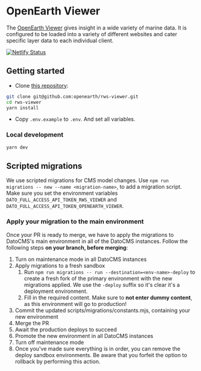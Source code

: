# OpenEarth Viewer

The [OpenEarth Viewer](https://rws-viewer.netlify.app/) gives insight in a wide variety of marine data. It is configured to be loaded into a variety of different websites and cater specific layer data to each individual client.

[![Netlify Status](https://api.netlify.com/api/v1/badges/119b8ff3-5b22-4995-b43b-b31f21ba77c3/deploy-status)](https://app.netlify.com/sites/rws-viewer/deploys)

## Getting started

- Clone [this repository](https://github.com/openearth/rws-viewer):

```sh
git clone git@github.com:openearth/rws-viewer.git
cd rws-viewer
yarn install
```

- Copy `.env.example` to `.env`. And set all variables.

### Local development

```sh
yarn dev
```

## Scripted migrations

We use scripted migrations for CMS model changes. Use `npm run migrations -- new --name <migration-name>`, to add a migration script. Make sure you set the environment variables `DATO_FULL_ACCESS_API_TOKEN_RWS_VIEWER` and `DATO_FULL_ACCESS_API_TOKEN_OPENEARTH_VIEWER`.

### Apply your migration to the main environment

Once your PR is ready to merge, we have to apply the migrations to DatoCMS's main environment in all of the DatoCMS instances. Follow the following steps **on your branch, before merging**:

1. Turn on maintenance mode in all DatoCMS instances
2. Apply migrations to a fresh sandbox
   1. Run `npm run migrations -- run --destination=<env-name>-deploy` to create a fresh fork of the primary environment with the new migrations applied. We use the `-deploy` suffix so it's clear it's a deployment environment.
   2. Fill in the required content. Make sure to **not enter dummy content**, as this environment will go to production!
3. Commit the updated scripts/migrations/constants.mjs, containing your new environment
4. Merge the PR
5. Await the production deploys to succeed
6. Promote the new environment in all DatoCMS instances
7. Turn off maintenance mode
8. Once you've made sure everything is in order, you can remove the deploy sandbox environments. Be aware that you forfeit the option to rollback by performing this action.
